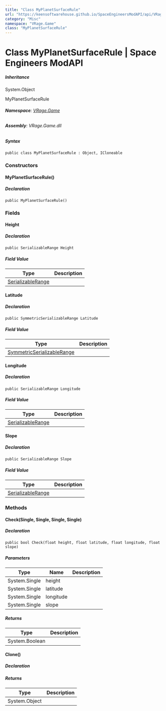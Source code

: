 ```yaml
---
title: "Class MyPlanetSurfaceRule"
url: "https://keensoftwarehouse.github.io/SpaceEngineersModAPI/api/VRage.Game.MyPlanetSurfaceRule.html"
category: "Misc"
namespace: "VRage.Game"
class: "MyPlanetSurfaceRule"
---
```


# Class MyPlanetSurfaceRule | Space Engineers ModAPI

##### Inheritance

System.Object

MyPlanetSurfaceRule

###### **Namespace**: [VRage.Game](https://keensoftwarehouse.github.io/SpaceEngineersModAPI/api/VRage.Game.html)

###### **Assembly**: VRage.Game.dll

##### Syntax

```
public class MyPlanetSurfaceRule : Object, ICloneable
```

### Constructors

#### MyPlanetSurfaceRule()

##### Declaration

```
public MyPlanetSurfaceRule()
```

### Fields

#### Height

##### Declaration

```
public SerializableRange Height
```

##### Field Value

| Type | Description |
| --- | --- |
| [SerializableRange](https://keensoftwarehouse.github.io/SpaceEngineersModAPI/api/VRageMath.SerializableRange.html) |     |

#### Latitude

##### Declaration

```
public SymmetricSerializableRange Latitude
```

##### Field Value

| Type | Description |
| --- | --- |
| [SymmetricSerializableRange](https://keensoftwarehouse.github.io/SpaceEngineersModAPI/api/VRageMath.SymmetricSerializableRange.html) |     |

#### Longitude

##### Declaration

```
public SerializableRange Longitude
```

##### Field Value

| Type | Description |
| --- | --- |
| [SerializableRange](https://keensoftwarehouse.github.io/SpaceEngineersModAPI/api/VRageMath.SerializableRange.html) |     |

#### Slope

##### Declaration

```
public SerializableRange Slope
```

##### Field Value

| Type | Description |
| --- | --- |
| [SerializableRange](https://keensoftwarehouse.github.io/SpaceEngineersModAPI/api/VRageMath.SerializableRange.html) |     |

### Methods

#### Check(Single, Single, Single, Single)

##### Declaration

```
public bool Check(float height, float latitude, float longitude, float slope)
```

##### Parameters

| Type | Name | Description |
| --- | --- | --- |
| System.Single | height |     |
| System.Single | latitude |     |
| System.Single | longitude |     |
| System.Single | slope |     |

##### Returns

| Type | Description |
| --- | --- |
| System.Boolean |     |

#### Clone()

##### Declaration

##### Returns

| Type | Description |
| --- | --- |
| System.Object |     |